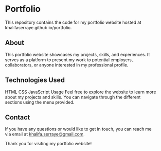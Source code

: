 # Portfolio 
This repository contains the code for my portfolio website hosted at khalifaserraye.github.io/portfolio.

## About
This portfolio website showcases my projects, skills, and experiences. It serves as a platform to present my work to potential employers, collaborators, or anyone interested in my professional profile.

## Technologies Used
HTML
CSS
JavaScript
Usage
Feel free to explore the website to learn more about my projects and skills. You can navigate through the different sections using the menu provided. 

## Contact
If you have any questions or would like to get in touch, you can reach me via email at khalifa.serraye@gmail.com.

Thank you for visiting my portfolio website!
